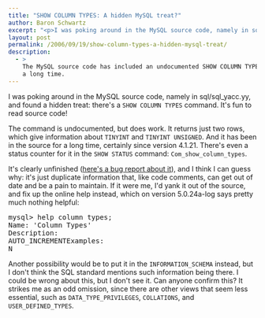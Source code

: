 ```yaml
---
title: "SHOW COLUMN TYPES: A hidden MySQL treat?"
author: Baron Schwartz
excerpt: "<p>I was poking around in the MySQL source code, namely in sql/sql_yacc.yy, and found a hidden treat: there's a <code>SHOW COLUMN TYPES</code> command.  It's fun to read source code!</p>"
layout: post
permalink: /2006/09/19/show-column-types-a-hidden-mysql-treat/
description:
  - >
    The MySQL source code has included an undocumented SHOW COLUMN TYPES command for
    a long time.
---
```

I was poking around in the MySQL source code, namely in sql/sql_yacc.yy, and found a hidden treat: there's a `SHOW COLUMN TYPES` command. It's fun to read source code!

The command is undocumented, but does work. It returns just two rows, which give information about `TINYINT` and `TINYINT UNSIGNED`. And it has been in the source for a long time, certainly since version 4.1.21. There's even a status counter for it in the `SHOW STATUS` command: `Com_show_column_types`.

It's clearly unfinished ([here's a bug report about it][1]), and I think I can guess why: it's just duplicate information that, like code comments, can get out of date and be a pain to maintain. If it were me, I'd yank it out of the source, and fix up the online help instead, which on version 5.0.24a-log says pretty much nothing helpful:

<pre>mysql&gt; help column types;
Name: 'Column Types'
Description:
AUTO_INCREMENTExamples:
N</pre>

Another possibility would be to put it in the `INFORMATION_SCHEMA` instead, but I don't think the SQL standard mentions such information being there. I could be wrong about this, but I don't see it. Can anyone confirm this? It strikes me as an odd omission, since there are other views that seem less essential, such as `DATA_TYPE_PRIVILEGES`, `COLLATIONS`, and `USER_DEFINED_TYPES`.

 [1]: http://bugs.mysql.com/bug.php?id=5299
